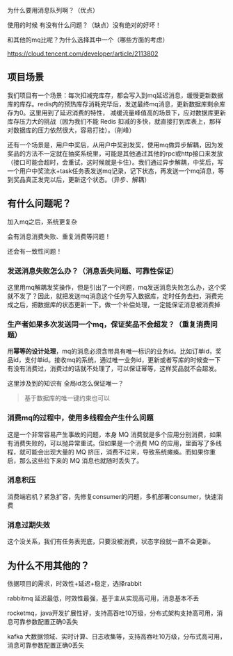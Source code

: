 为什么要用消息队列啊？（优点）

使用的时候 有没有什么问题？（缺点）没有绝对的好坏！

和其他的mq比呢？为什么选择其中一个（哪些方面的考虑）

https://cloud.tencent.com/developer/article/2113802

## 项目场景

我们项目有一个场景：每次扣减完库存，都会写入到mq延迟消息，缓慢更新数据库的库存。redis内的预热库存消耗完毕后，发送最终mq消息，更新数据库剩余库存为0。这里用到了延迟消费的特性， 减缓流量峰值高的场景下，应对数据库更新库存压力大的挑战（因为我们不能 Redis 扣减的多快，就直接打到库表上，那样对数据库的压力依然很大，容易打挂）。（削峰）

还有一个场景是，用户中奖后，从用户中奖到发奖，使用mq做异步解耦，因为发奖品的方法不一定就在抽奖系统里，可能是其他通过其他的rpc或http接口来发放（接口可能会超时，会重试，这时候就是卡住）。我们通过异步解耦，中奖后，写一个用户中奖流水+task任务表发送mq记录，记下状态，再发送一个mq消息，等到奖品真正发完以后，更新这个状态。（异步、解耦）

## 有什么问题呢？

加入mq之后，系统更复杂

会有消息消费失败、重复消费等问题！

还会有一致性问题！

### 发送消息失败怎么办？（消息丢失问题、可靠性保证）

这里用mq解耦发奖操作，但是引出了一个问题，mq发送消息失败怎么办，这个奖就不发了？因此，就把发送mq消息这个任务写入数据库，定时任务去扫，消费完成之后，把数据库的状态更新一下。做一个补偿处理，一定能保证消息被消费掉

### 生产者如果多次发送同一个mq，保证奖品不会超发？（重复消费问题）

用**幂等的设计处理**，mq的消息必须含带具有唯一标识的业务id。比如订单id，奖品id，支付单id。接收mq的系统，通过唯一业务id，更新或者写库的时候查一下有没有消费过，消费过的话就不处理了，可以保证幂等，这样奖品就不会超发。

这里涉及到的知识有 全局id怎么保证唯一？

> 基于数据库的唯一键约束也可以

### 消费mq的过程中，使用多线程会产生什么问题

这是一个非常容易产生事故的问题，本身 MQ 消费就是多个应用分别消费，如果有消费失败的，可以抛异常重试。但如果是一个消费 MQ 的应用，里面写了多线程，就可能会出现大量的 MQ 挤压，消费不过来，导致系统瘫痪。而如果你重启，那么这些拉下来的 MQ 消息也就随时丢失了。

### 消息积压

消费端宕机？紧急扩容，先修复consumer的问题，多机部署consumer，快速消费

### 消息过期失效

这个没关系，我们有任务表兜底，只要没被消费，状态字段就一直不会更新。


## 为什么不用其他的？

依据项目的需求，时效性+延迟+稳定，选择rabbit

rabbitmq 延迟最低，时效性最强，基于主从实现高可用，消息基本不丢

rocketmq，java开发扩展性好，支持高吞吐10万级，分布式架构支持高可用，消息可靠参数配置正确0丢失

kafka 大数据领域、实时计算、日志收集等，支持高吞吐10万级，分布式高可用，消息可靠参数配置正确0丢失

